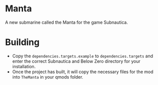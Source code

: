 # Manta  
A new submarine called the Manta for the game Subnautica.  
  
# Building

- Copy the `dependencies.targets.example` to `dependencies.targets` and enter the correct Subnautica and Below Zero directory for your installation.
- Once the project has built, it will copy the necessary files for the mod into `TheManta` in your qmods folder.
